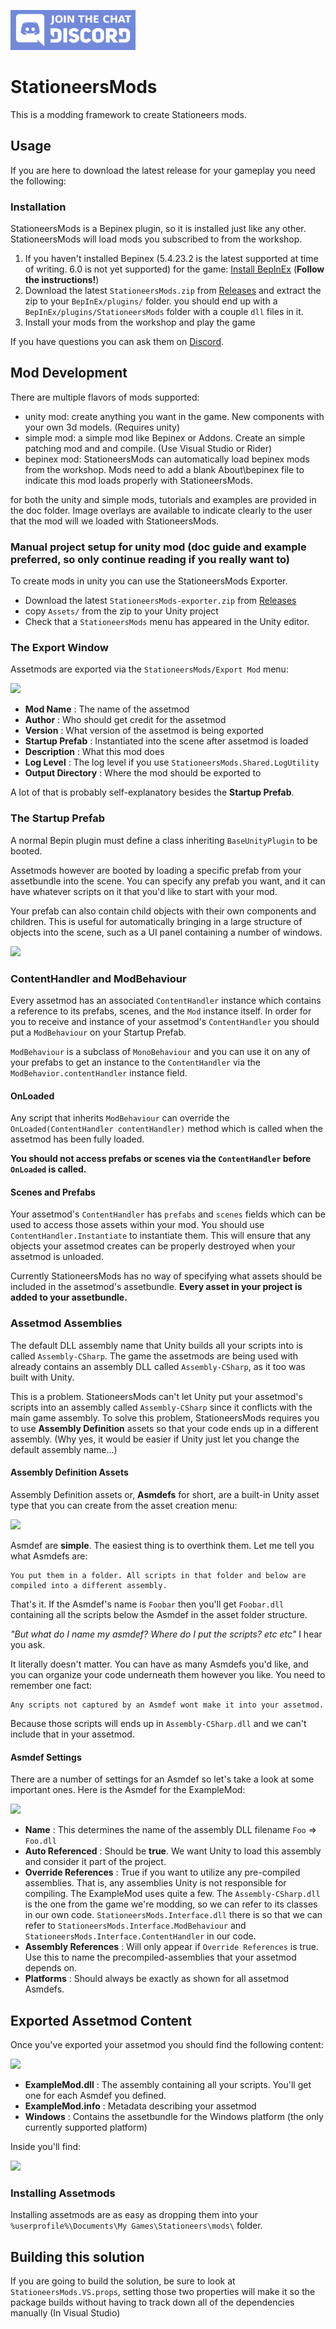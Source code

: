 
[![Image](doc/discord_button.png)](https://discord.gg/AEmQR3XCGm)

# StationeersMods

This is a modding framework to create Stationeers mods. 

## Usage
If you are here to download the latest release for your gameplay you need the following:

### Installation

StationeersMods is a Bepinex plugin, so it is installed just like any other. StationeersMods will load mods you subscribed to from the workshop.
1. If you haven't installed Bepinex (5.4.23.2 is the latest supported at time of writing. 6.0 is not yet supported) for the game: [Install BepInEx](https://docs.bepinex.dev/articles/user_guide/installation/index.html) (**Follow the instructions!**)
2. Download the latest `StationeersMods.zip` from [Releases](https://github.com/jixxed/StationeersMods/releases) and extract the zip to your `BepInEx/plugins/` folder. you should end up with a `BepInEx/plugins/StationeersMods` folder with a couple `dll` files in it.
3. Install your mods from the workshop and play the game

If you have questions you can ask them on [Discord](https://discord.gg/AEmQR3XCGm).

## Mod Development

There are multiple flavors of mods supported:
- unity mod: create anything you want in the game. New components with your own 3d models. (Requires unity)
- simple mod: a simple mod like Bepinex or Addons. Create an simple patching mod and and compile. (Use Visual Studio or Rider)
- bepinex mod: StationeersMods can automatically load bepinex mods from the workshop. Mods need to add a blank About\bepinex file to indicate this mod loads properly with StationeersMods.  

for both the unity and simple mods, tutorials and examples are provided in the doc folder. Image overlays are available to indicate clearly to the user that the mod will we loaded with StationeersMods.

### Manual project setup for unity mod (doc guide and example preferred, so only continue reading if you really want to)

To create mods in unity you can use the StationeersMods Exporter.
- Download the latest `StationeersMods-exporter.zip` from [Releases](https://github.com/jixxed/StationeersMods/releases)
- copy `Assets/` from the zip to your Unity project
- Check that a `StationeersMods` menu has appeared in the Unity editor.

### The Export Window

Assetmods are exported via the `StationeersMods/Export Mod` menu:

![](docs/media/readme/editor_window.png)

- **Mod Name** : The name of the assetmod
- **Author** : Who should get credit for the assetmod
- **Version** : What version of the assetmod is being exported
- **Startup Prefab** : Instantiated into the scene after assetmod is loaded
- **Description** : What this mod does
- **Log Level** : The log level if you use `StationeersMods.Shared.LogUtility`
- **Output Directory** : Where the mod should be exported to

A lot of that is probably self-explanatory besides the **Startup Prefab**.

### The Startup Prefab

A normal Bepin plugin must define a class inheriting `BaseUnityPlugin` to be booted.

Assetmods however are booted by loading a specific prefab from your assetbundle into the scene. You can specify any prefab you want, and it can have whatever scripts on it that you'd like to start with your mod.

Your prefab can also contain child objects with their own components and children. This is useful for automatically bringing in a large structure of objects into the scene, such as a UI panel containing a number of windows.

![](docs/media/readme/startup_prefab.png)

### ContentHandler and ModBehaviour

Every assetmod has an associated `ContentHandler` instance which contains a reference to its prefabs, scenes, and the `Mod` instance itself. In order for you to receive and instance of your assetmod's `ContentHandler` you should put a `ModBehaviour` on your Startup Prefab.

`ModBehaviour` is a subclass of `MonoBehaviour` and you can use it on any of your prefabs to get an instance to the `ContentHandler` via the `ModBehavior.contentHandler` instance field.

#### OnLoaded

Any script that inherits `ModBehaviour` can override the `OnLoaded(ContentHandler contentHandler)` method which is called when the assetmod has been fully loaded.

**You should not access prefabs or scenes via the `ContentHandler` before `OnLoaded` is called.**

#### Scenes and Prefabs

Your assetmod's `ContentHandler` has `prefabs` and `scenes` fields which can be used to access those assets within your mod. You should use `ContentHandler.Instantiate` to instantiate them. This will ensure that any objects your assetmod creates can be properly destroyed when your assetmod is unloaded.

Currently StationeersMods has no way of specifying what assets should be included in the assetmod's assetbundle. **Every asset in your project is added to your assetbundle.**

### Assetmod Assemblies

The default DLL assembly name that Unity builds all your scripts into is called `Assembly-CSharp`. The game the assetmods are being used with already contains an assembly DLL called `Assembly-CSharp`, as it too was built with Unity.

This is a problem. StationeersMods can't let Unity put your assetmod's scripts into an assembly called `Assembly-CSharp` since it conflicts with the main game assembly. To solve this problem, StationeersMods requires you to use **Assembly Definition** assets so that your code ends up in a different assembly. (Why yes, it would be easier if Unity just let you change the default assembly name...)

#### Assembly Definition Assets

Assembly Definition assets or, **Asmdefs** for short, are a built-in Unity asset type that you can create from the asset creation menu:

![](docs/media/readme/create_asmdef.png)

Asmdef are **simple**. The easiest thing is to overthink them. Let me tell you what Asmdefs are:

    You put them in a folder. All scripts in that folder and below are compiled into a different assembly.

That's it. If the Asmdef's name is `Foobar` then you'll get `Foobar.dll` containing all the scripts below the Asmdef in the asset folder structure.

*"But what do I name my asmdef? Where do I put the scripts? etc etc"* I hear you ask.

It literally doesn't matter. You can have as many Asmdefs you'd like, and you can organize your code underneath them however you like. You need to remember one fact:

    Any scripts not captured by an Asmdef wont make it into your assetmod.

Because those scripts will ends up in `Assembly-CSharp.dll` and we can't include that in your assetmod.

#### Asmdef Settings

There are a number of settings for an Asmdef so let's take a look at some important ones. Here is the Asmdef for the ExampleMod:

![](docs/media/readme/asmdef_settings.png)

- **Name** : This determines the name of the assembly DLL filename `Foo` => `Foo.dll`
- **Auto Referenced** : Should be **true**. We want Unity to load this assembly and consider it part of the project.
- **Override References** : True if you want to utilize any pre-compiled assemblies. That is, any assemblies Unity is not responsible for compiling. The ExampleMod uses quite a few. The `Assembly-CSharp.dll` is the one from the game we're modding, so we can refer to its classes in our own code. `StationeersMods.Interface.dll` there is so that we can refer to `StationeersMods.Interface.ModBehaviour` and `StationeersMods.Interface.ContentHandler` in our code.
- **Assembly References** : Will only appear if `Override References` is true. Use this to name the precompiled-assemblies that your assetmod depends on.
- **Platforms** : Should always be exactly as shown for all assetmod Asmdefs.

## Exported Assetmod Content

Once you've exported your assetmod you should find the following content:

![](docs/media/readme/exported_content.png)

- **ExampleMod.dll** : The assembly containing all your scripts. You'll get one for each Asmdef you defined.
- **ExampleMod.info** : Metadata describing your assetmod
- **Windows** : Contains the assetbundle for the Windows platform (the only currently supported platform)

Inside you'll find:

![](docs/media/readme/exported_assets.png)

### Installing Assetmods

Installing assetmods are as easy as dropping them into your `%userprofile%\Documents\My Games\Stationeers\mods\` folder.

## Building this solution

If you are going to build the solution, be sure to look at `StationeersMods.VS.props`, setting those two properties will make it so the package builds without having to track down all of the dependencies manually (In Visual Studio)